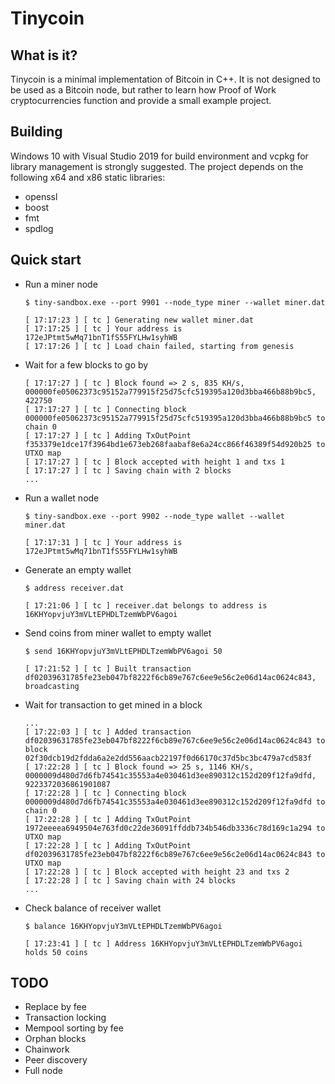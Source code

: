 # Tinycoin

## What is it?

Tinycoin is a minimal implementation of Bitcoin in C++. It is not designed to be used as a Bitcoin node, but rather to learn how Proof of Work cryptocurrencies function and provide a small example project. 

## Building

Windows 10 with Visual Studio 2019 for build environment and vcpkg for library management is strongly suggested. The project depends on the following x64 and x86 static libraries: 

- openssl
- boost
- fmt
- spdlog

## Quick start

- Run a miner node
  ```
  $ tiny-sandbox.exe --port 9901 --node_type miner --wallet miner.dat
  
  [ 17:17:23 ] [ tc ] Generating new wallet miner.dat
  [ 17:17:25 ] [ tc ] Your address is 172eJPtmt5wMq71bnT1fS55FYLHw1syhWB
  [ 17:17:26 ] [ tc ] Load chain failed, starting from genesis
  ```
- Wait for a few blocks to go by
  ```
  [ 17:17:27 ] [ tc ] Block found => 2 s, 835 KH/s, 000000fe05062373c95152a779915f25d75cfc519395a120d3bba466b88b9bc5, 422750
  [ 17:17:27 ] [ tc ] Connecting block 000000fe05062373c95152a779915f25d75cfc519395a120d3bba466b88b9bc5 to chain 0
  [ 17:17:27 ] [ tc ] Adding TxOutPoint f353379e1dce17f3964bd1e673eb268faabaf8e6a24cc866f46389f54d920b25 to UTXO map
  [ 17:17:27 ] [ tc ] Block accepted with height 1 and txs 1
  [ 17:17:27 ] [ tc ] Saving chain with 2 blocks
  ...
  ```
- Run a wallet node
  ```
  $ tiny-sandbox.exe --port 9902 --node_type wallet --wallet miner.dat
  
  [ 17:17:31 ] [ tc ] Your address is 172eJPtmt5wMq71bnT1fS55FYLHw1syhWB
  ```
- Generate an empty wallet
  ```
  $ address receiver.dat

  [ 17:21:06 ] [ tc ] receiver.dat belongs to address is 16KHYopvjuY3mVLtEPHDLTzemWbPV6agoi
  ```
- Send coins from miner wallet to empty wallet
  ```
  $ send 16KHYopvjuY3mVLtEPHDLTzemWbPV6agoi 50
  
  [ 17:21:52 ] [ tc ] Built transaction df02039631785fe23eb047bf8222f6cb89e767c6ee9e56c2e06d14ac0624c843, broadcasting
  ```
- Wait for transaction to get mined in a block
  ```
  ...
  [ 17:22:03 ] [ tc ] Added transaction df02039631785fe23eb047bf8222f6cb89e767c6ee9e56c2e06d14ac0624c843 to block 02f30dcb19d2fdda6a2e2dd556aacb22197f0d66170c37d5bc3bc479a7cd583f
  [ 17:22:28 ] [ tc ] Block found => 25 s, 1146 KH/s, 0000009d480d7d6fb74541c35553a4e030461d3ee890312c152d209f12fa9dfd, 9223372036861901087
  [ 17:22:28 ] [ tc ] Connecting block 0000009d480d7d6fb74541c35553a4e030461d3ee890312c152d209f12fa9dfd to chain 0
  [ 17:22:28 ] [ tc ] Adding TxOutPoint 1972eeeea6949504e763fd0c22de36091ffddb734b546db3336c78d169c1a294 to UTXO map
  [ 17:22:28 ] [ tc ] Adding TxOutPoint df02039631785fe23eb047bf8222f6cb89e767c6ee9e56c2e06d14ac0624c843 to UTXO map
  [ 17:22:28 ] [ tc ] Block accepted with height 23 and txs 2
  [ 17:22:28 ] [ tc ] Saving chain with 24 blocks
  ...
  ```
- Check balance of receiver wallet
  ```
  $ balance 16KHYopvjuY3mVLtEPHDLTzemWbPV6agoi

  [ 17:23:41 ] [ tc ] Address 16KHYopvjuY3mVLtEPHDLTzemWbPV6agoi holds 50 coins
  ```

## TODO

- Replace by fee
- Transaction locking
- Mempool sorting by fee
- Orphan blocks
- Chainwork
- Peer discovery
- Full node